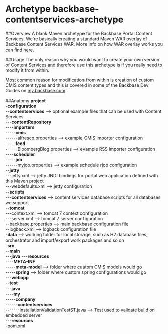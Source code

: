# Archetype backbase-contentservices-archetype

##Overview
A blank Maven archetype for the Backbase Portal Content Services. We're basically creating a standard Maven WAR overlay of Backbase Content Services WAR. More info on how WAR overlay works you can find [here](http://maven.apache.org/plugins/maven-war-plugin/overlays.html).

##Usage
The only reason why you would want to create your own version of Content Services and therefore use this archetype is if you really need to modify it from within.  

Most common reason for modification from within is creation of custom CMIS content types and this is covered in some of the Backbase Dev Guides on [my.backbase.com](http://my.backbase.com).

##Anatomy
**project**  
-**configuration**  
--**contentservices** --> optional example files that can be used with Content Services  
---**contentRepository**  
----**importers**  
-----**cmis**  
------alfresco.properties --> example CMIS importer configuration  
-----**feed**  
------BloombergBlog.properties --> example RSS importer configuration  
----**scheduler**  
-----**job**  
------myjob.properties --> example schedule rjob configuration  
--**jetty**  
---jetty.xml --> jetty JNDI bindings for portal web application defined with this Maven project  
---webdefaults.xml --> jetty configuration  
--**scripts**  
---**contentservices** --> content services database scripts for all databases we support    
--**tomcat**  
---context.xml --> tomcat 7 context configuration  
---server.xml --> tomcat 7 server configuration  
--backbase.properties --> main backbase configuration file   
--logback.xml --> logback configuration file   
-**data** --> working folder for local storage, such as H2 database files, orchestrator and import/export work packages and so on  
-**src**  
--**main**  
---**java**
---**resources**   
----**META-INF**  
-----**meta-model** --> folder where custom CMIS models would go   
-----**spring** --> folder where custom spring configurations would go    
---**webapp**    
--**test**  
---**java**   
----**my**  
-----**company**  
------**contentservices**  
-------InstallationValidationTestST.java --> Test used to validate build on embedded server  
---**resources**  
-pom.xml  
